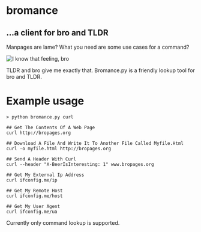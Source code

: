 bromance
========

## ...a client for bro and TLDR

Manpages are lame? What you need are some use cases for a command?

![I know that feeling, bro](https://raw2.github.com/mre/bromance/master/hug.png)

TLDR and bro give me exactly that. Bromance.py is a friendly lookup tool for bro and TLDR.

# Example usage

    > python bromance.py curl

    ## Get The Contents Of A Web Page
    curl http://bropages.org

    ## Download A File And Write It To Another File Called Myfile.Html
    curl -o myfile.html http://bropages.org

    ## Send A Header With Curl
    curl --header "X-BeerIsInteresting: 1" www.bropages.org

    ## Get My External Ip Address 
    curl ifconfig.me/ip

    ## Get My Remote Host
    curl ifconfig.me/host

    ## Get My User Agent
    curl ifconfig.me/ua


Currently only command lookup is supported.
